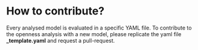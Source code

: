 # How to contribute? 

Every analysed model is evaluated in a specific YAML file. To contribute to the openness analysis with a new model, please replicate the yaml file **_template.yaml** and request a pull-request. 
